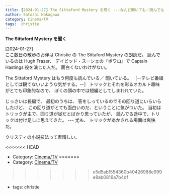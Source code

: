 ```yaml
---
title: [2024-01-27] The Sittaford Mystery を聞く ---なんど聞いても／読んでも面白い
author: Satoshi Nakagawa
category: Cinema/TV
tags:  christie
---
```


**The Sittaford Mystery を聞く**


[2024-01-27]  
 ここ数日の散歩のお伴は
Christie の The Sittaford Mystery の朗読だ。
読んでいるのは Hugh Frazer、
デイビッド・スーシェの『ポワロ』で
Captain Hastings 役を演じた人だ。
面白くないわけがない。

 The Sittaford Mystery はもう何度も読んでいる／
聞いている。
［--テレビ番組としては観てないいような気がする。--］
トリックとそれを彩るオカルト趣味がとても印象的なので、
ぼくの頭の中では短編としてしまわれていた。

 じっさいは長編で、
最初のうちは、
答をしっているのでその回り道にいらいらしたけど、
この回り道がとても面白いのだ、ということに気がついた。
当初はトリックが主で、回り道が従だとばかり思っていたが、
読んでる途中で、トリックは付け足しに思えてきた。
--- 尤も、
トリックがあかされる場面は爽快だ。

 クリスティの小説技法って素晴しい。

<<<<<<< HEAD
- Category: [Cinema/TV](https://merapano.github.io/categories.html#Cinema/TV)
=======
- Category: [Cinema/TV](/categories.html#Cinema/TV)
>>>>>>> e5d5abf554360b40426988e999e8ab0816a7b4df
- tags:  christie
